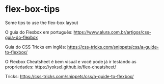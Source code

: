 # flex-box-tips
Some tips to use the flex-box layout

O guia do Flexbox em português: https://www.alura.com.br/artigos/css-guia-do-flexbox

Guia do CSS Tricks em inglês: https://css-tricks.com/snippets/css/a-guide-to-flexbox/

O Flexbox Cheatsheet é bem visual e você pode já ir testando as propriedades: https://yoksel.github.io/flex-cheatsheet/

Tricks: https://css-tricks.com/snippets/css/a-guide-to-flexbox/
